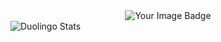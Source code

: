 <center>
  <img src="https://tryhackme-badges.s3.amazonaws.com/nazhiba..png" alt="Your Image Badge" />
</center>


<img src="https://duolingo-stats-card.vercel.app/api?username=nazhiba&theme=dracula" alt="Duolingo Stats"/>
